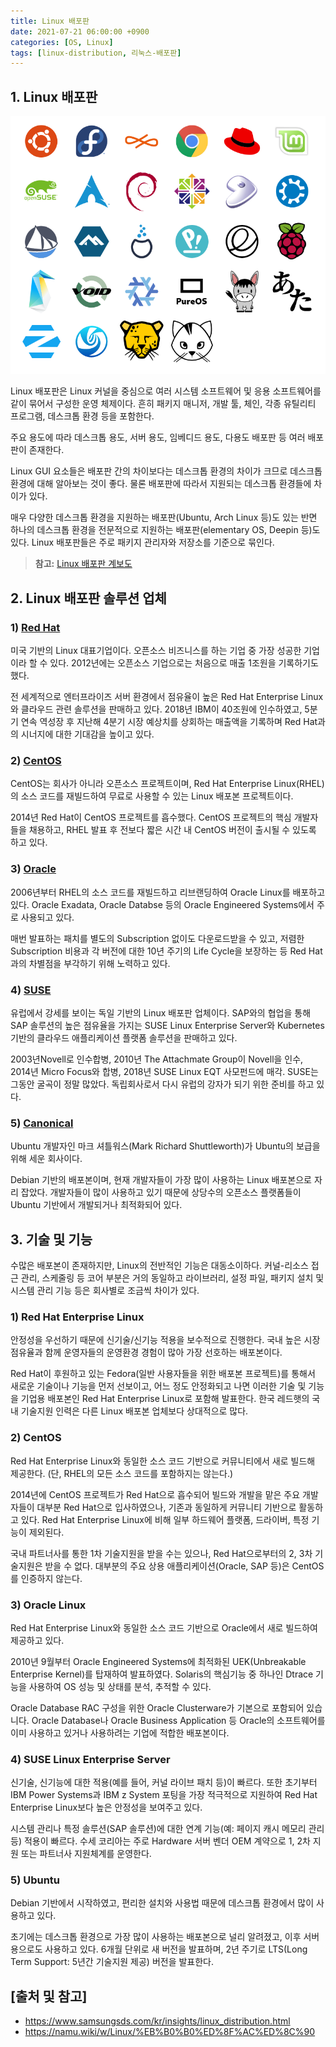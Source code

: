 ```yaml
---
title: Linux 배포판
date: 2021-07-21 06:00:00 +0900
categories: [OS, Linux]
tags: [linux-distribution, 리눅스-배포판]
---
```


## 1. Linux 배포판

![linux-distribution](/assets/img/2021-07-21-linux-distribution/linux-distribution.png)

Linux 배포판은 Linux 커널을 중심으로 여러 시스템 소프트웨어 및 응용 소프트웨어를 같이 묶어서 구성한 운영 체제이다. 흔히 패키지 매니저, 개발 툴, 체인, 각종 유틸리티 프로그램, 데스크톱 환경 등을 포함한다.

주요 용도에 따라 데스크톱 용도, 서버 용도, 임베디드 용도, 다용도 배포판 등 여러 배포판이 존재한다.

Linux GUI 요소들은 배포판 간의 차이보다는 데스크톱 환경의 차이가 크므로 데스크톱 환경에 대해 알아보는 것이 좋다. 물론 배포판에 따라서 지원되는 데스크톱 환경들에 차이가 있다.

매우 다양한 데스크톱 환경을 지원하는 배포판(Ubuntu, Arch Linux 등)도 있는 반면 하나의 데스크톱 환경을 전문적으로 지원하는 배포판(elementary OS, Deepin 등)도 있다. Linux 배포판들은 주로 패키지 관리자와 저장소를 기준으로 묶인다.

> __참고:__ [Linux 배포판 계보도](https://upload.wikimedia.org/wikipedia/commons/8/8c/Linux_Distribution_Timeline_Dec._2020.svg)

## 2. Linux 배포판 솔루션 업체

### 1) [Red Hat](https://www.redhat.com/en)
미국 기반의 Linux 대표기업이다. 오픈소스 비즈니스를 하는 기업 중 가장 성공한 기업이라 할 수 있다. 2012년에는 오픈소스 기업으로는 처음으로 매출 1조원을 기록하기도 했다.

전 세계적으로 엔터프라이즈 서버 환경에서 점유율이 높은 Red Hat Enterprise Linux와 클라우드 관련 솔루션을 판매하고 있다. 2018년 IBM이 40조원에 인수하였고, 5분기 연속 역성장 후 지난해 4분기 시장 예상치를 상회하는 매출액을 기록하며 Red Hat과의 시너지에 대한 기대감을 높이고 있다.

### 2) [CentOS](https://www.centos.org/)
CentOS는 회사가 아니라 오픈소스 프로젝트이며, Red Hat Enterprise Linux(RHEL)의 소스 코드를 재빌드하여 무료로 사용할 수 있는 Linux 배포본 프로젝트이다.

2014년 Red Hat이 CentOS 프로젝트를 흡수했다. CentOS 프로젝트의 핵심 개발자들을 채용하고, RHEL 발표 후 전보다 짧은 시간 내 CentOS 버전이 출시될 수 있도록 하고 있다.

### 3) [Oracle](https://www.oracle.com/linux/)
2006년부터 RHEL의 소스 코드를 재빌드하고 리브랜딩하여 Oracle Linux를 배포하고 있다. Oracle Exadata, Oracle Databse 등의 Oracle Engineered Systems에서 주로 사용되고 있다.

매번 발표하는 패치를 별도의 Subscription 없이도 다운로드받을 수 있고, 저렴한 Subscription 비용과 각 버전에 대한 10년 주기의 Life Cycle을 보장하는 등 Red Hat과의 차별점을 부각하기 위해 노력하고 있다.

### 4) [SUSE](https://www.suse.com/)
유럽에서 강세를 보이는 독일 기반의 Linux 배포판 업체이다. SAP와의 협업을 통해 SAP 솔루션의 높은 점유율을 가지는 SUSE Linux Enterprise Server와 Kubernetes 기반의 클라우드 애플리케이션 플랫폼 솔루션을 판매하고 있다.

2003년Novell로 인수합병, 2010년 The Attachmate Group이 Novell을 인수, 2014년 Micro Focus와 합병, 2018년 SUSE Linux EQT 사모펀드에 매각. SUSE는 그동안 굴곡이 정말 많았다. 독립회사로서 다시 유럽의 강자가 되기 위한 준비를 하고 있다.

### 5) [Canonical](https://canonical.com/)
Ubuntu 개발자인 마크 셔틀워스(Mark Richard Shuttleworth)가 Ubuntu의 보급을 위해 세운 회사이다.

Debian 기반의 배포본이며, 현재 개발자들이 가장 많이 사용하는 Linux 배포본으로 자리 잡았다. 개발자들이 많이 사용하고 있기 때문에 상당수의 오픈소스 플랫폼들이 Ubuntu 기반에서 개발되거나 최적화되어 있다.

## 3. 기술 및 기능
수많은 배포본이 존재하지만, Linux의 전반적인 기능은 대동소이하다. 커널-리소스 접근 관리, 스케줄링 등 코어 부분은 거의 동일하고 라이브러리, 설정 파일, 패키지 설치 및 시스템 관리 기능 등은 회사별로 조금씩 차이가 있다.

### 1) Red Hat Enterprise Linux
안정성을 우선하기 때문에 신기술/신기능 적용을 보수적으로 진행한다. 국내 높은 시장점유율과 함께 운영자들의 운영환경 경험이 많아 가장 선호하는 배포본이다.

Red Hat이 후원하고 있는 Fedora(일반 사용자들을 위한 배포본 프로젝트)를 통해서 새로운 기술이나 기능을 먼저 선보이고, 어느 정도 안정화되고 나면 이러한 기술 및 기능을 기업용 배포본인 Red Hat Enterprise Linux로 포함해 발표한다. 한국 레드햇의 국내 기술지원 인력은 다른 Linux 배포본 업체보다 상대적으로 많다.

### 2) CentOS
Red Hat Enterprise Linux와 동일한 소스 코드 기반으로 커뮤니티에서 새로 빌드해 제공한다. (단, RHEL의 모든 소스 코드를 포함하지는 않는다.)

2014년에 CentOS 프로젝트가 Red Hat으로 흡수되어 빌드와 개발을 맡은 주요 개발자들이 대부분 Red Hat으로 입사하였으나, 기존과 동일하게 커뮤니티 기반으로 활동하고 있다. Red Hat Enterprise Linux에 비해 일부 하드웨어 플랫폼, 드라이버, 특정 기능이 제외된다.

국내 파트너사를 통한 1차 기술지원을 받을 수는 있으나, Red Hat으로부터의 2, 3차 기술지원은 받을 수 없다. 대부분의 주요 상용 애플리케이션(Oracle, SAP 등)은 CentOS를 인증하지 않는다.

### 3) Oracle Linux
Red Hat Enterprise Linux와 동일한 소스 코드 기반으로 Oracle에서 새로 빌드하여 제공하고 있다.

2010년 9월부터 Oracle Engineered Systems에 최적화된 UEK(Unbreakable Enterprise Kernel)를 탑재하여 발표하였다. Solaris의 핵심기능 중 하나인 Dtrace 기능을 사용하여 OS 성능 및 상태를 분석, 추적할 수 있다.

Oracle Database RAC 구성을 위한 Oracle Clusterware가 기본으로 포함되어 있습니다. Oracle Database나 Oracle Business Application 등 Oracle의 소프트웨어를 이미 사용하고 있거나 사용하려는 기업에 적합한 배포본이다.

### 4) SUSE Linux Enterprise Server
신기술, 신기능에 대한 적용(예를 들어, 커널 라이브 패치 등)이 빠르다. 또한 초기부터 IBM Power Systems과 IBM z System 포팅을 가장 적극적으로 지원하여 Red Hat Enterprise Linux보다 높은 안정성을 보여주고 있다.

시스템 관리나 특정 솔루션(SAP 솔루션)에 대한 연계 기능(예: 페이지 캐시 메모리 관리 등) 적용이 빠르다. 수세 코리아는 주로 Hardware 서버 벤더 OEM 계약으로 1, 2차 지원 또는 파트너사 지원체계를 운영한다.

### 5) Ubuntu
Debian 기반에서 시작하였고, 편리한 설치와 사용법 때문에 데스크톱 환경에서 많이 사용하고 있다.

초기에는 데스크톱 환경으로 가장 많이 사용하는 배포본으로 널리 알려졌고, 이후 서버용으로도 사용하고 있다. 6개월 단위로 새 버전을 발표하며, 2년 주기로 LTS(Long Term Support: 5년간 기술지원 제공) 버전을 발표한다.

## [출처 및 참고]
* <https://www.samsungsds.com/kr/insights/linux_distribution.html>
* <https://namu.wiki/w/Linux/%EB%B0%B0%ED%8F%AC%ED%8C%90>
